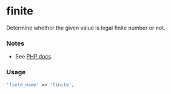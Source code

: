 # finite

Determine whether the given value is legal finite number or not.

### Notes

* See [PHP docs](http://php.net/manual/en/function.is-finite.php).

### Usage

```php
'field_name' => 'finite',
```
